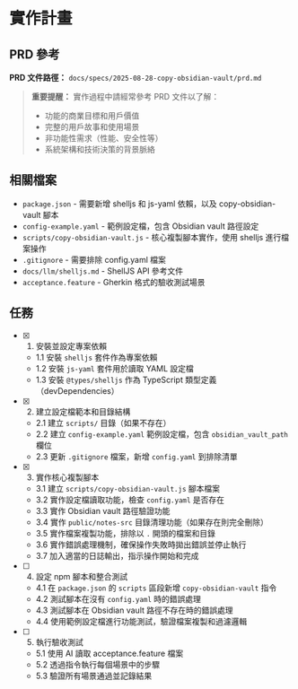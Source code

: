# 實作計畫

## PRD 參考

**PRD 文件路徑：** `docs/specs/2025-08-28-copy-obsidian-vault/prd.md`

> **重要提醒：** 實作過程中請經常參考 PRD 文件以了解：
>
> - 功能的商業目標和用戶價值
> - 完整的用戶故事和使用場景
> - 非功能性需求（性能、安全性等）
> - 系統架構和技術決策的背景脈絡

## 相關檔案

- `package.json` - 需要新增 shelljs 和 js-yaml 依賴，以及 copy-obsidian-vault 腳本
- `config-example.yaml` - 範例設定檔，包含 Obsidian vault 路徑設定
- `scripts/copy-obsidian-vault.js` - 核心複製腳本實作，使用 shelljs 進行檔案操作
- `.gitignore` - 需要排除 config.yaml 檔案
- `docs/llm/shelljs.md` - ShellJS API 參考文件
- `acceptance.feature` - Gherkin 格式的驗收測試場景

## 任務

- [x] 1. 安裝並設定專案依賴
  - 1.1 安裝 `shelljs` 套件作為專案依賴
  - 1.2 安裝 `js-yaml` 套件用於讀取 YAML 設定檔
  - 1.3 安裝 `@types/shelljs` 作為 TypeScript 類型定義（devDependencies）

- [x] 2. 建立設定檔範本和目錄結構
  - 2.1 建立 `scripts/` 目錄（如果不存在）
  - 2.2 建立 `config-example.yaml` 範例設定檔，包含 `obsidian_vault_path` 欄位
  - 2.3 更新 `.gitignore` 檔案，新增 `config.yaml` 到排除清單

- [x] 3. 實作核心複製腳本
  - 3.1 建立 `scripts/copy-obsidian-vault.js` 腳本檔案
  - 3.2 實作設定檔讀取功能，檢查 `config.yaml` 是否存在
  - 3.3 實作 Obsidian vault 路徑驗證功能
  - 3.4 實作 `public/notes-src` 目錄清理功能（如果存在則完全刪除）
  - 3.5 實作檔案複製功能，排除以 `.` 開頭的檔案和目錄
  - 3.6 實作錯誤處理機制，確保操作失敗時拋出錯誤並停止執行
  - 3.7 加入適當的日誌輸出，指示操作開始和完成

- [ ] 4. 設定 npm 腳本和整合測試
  - 4.1 在 `package.json` 的 `scripts` 區段新增 `copy-obsidian-vault` 指令
  - 4.2 測試腳本在沒有 `config.yaml` 時的錯誤處理
  - 4.3 測試腳本在 Obsidian vault 路徑不存在時的錯誤處理
  - 4.4 使用範例設定檔進行功能測試，驗證檔案複製和過濾邏輯

- [ ] 5. 執行驗收測試
  - 5.1 使用 AI 讀取 acceptance.feature 檔案
  - 5.2 透過指令執行每個場景中的步驟
  - 5.3 驗證所有場景通過並記錄結果